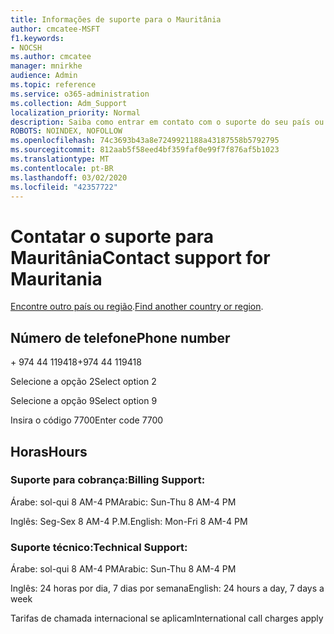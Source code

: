 ```yaml
---
title: Informações de suporte para o Mauritânia
author: cmcatee-MSFT
f1.keywords:
- NOCSH
ms.author: cmcatee
manager: mnirkhe
audience: Admin
ms.topic: reference
ms.service: o365-administration
ms.collection: Adm_Support
localization_priority: Normal
description: Saiba como entrar em contato com o suporte do seu país ou região.
ROBOTS: NOINDEX, NOFOLLOW
ms.openlocfilehash: 74c3693b43a8e7249921188a43187558b5792795
ms.sourcegitcommit: 812aab5f58eed4bf359faf0e99f7f876af5b1023
ms.translationtype: MT
ms.contentlocale: pt-BR
ms.lasthandoff: 03/02/2020
ms.locfileid: "42357722"
---
```

# <a name="contact-support-for-mauritania"></a><span data-ttu-id="47b64-103">Contatar o suporte para Mauritânia</span><span class="sxs-lookup"><span data-stu-id="47b64-103">Contact support for Mauritania</span></span>

<span data-ttu-id="47b64-104">[Encontre outro país ou região](../contact-support-for-business-products.md).</span><span class="sxs-lookup"><span data-stu-id="47b64-104">[Find another country or region](../contact-support-for-business-products.md).</span></span>

## <a name="phone-number"></a><span data-ttu-id="47b64-105">Número de telefone</span><span class="sxs-lookup"><span data-stu-id="47b64-105">Phone number</span></span>
<span data-ttu-id="47b64-106">+ 974 44 119418</span><span class="sxs-lookup"><span data-stu-id="47b64-106">+974 44 119418</span></span>

<span data-ttu-id="47b64-107">Selecione a opção 2</span><span class="sxs-lookup"><span data-stu-id="47b64-107">Select option 2</span></span>

<span data-ttu-id="47b64-108">Selecione a opção 9</span><span class="sxs-lookup"><span data-stu-id="47b64-108">Select option 9</span></span>

<span data-ttu-id="47b64-109">Insira o código 7700</span><span class="sxs-lookup"><span data-stu-id="47b64-109">Enter code 7700</span></span>

## <a name="hours"></a><span data-ttu-id="47b64-110">Horas</span><span class="sxs-lookup"><span data-stu-id="47b64-110">Hours</span></span>
### <a name="billing-support"></a><span data-ttu-id="47b64-111">Suporte para cobrança:</span><span class="sxs-lookup"><span data-stu-id="47b64-111">Billing Support:</span></span>

<span data-ttu-id="47b64-112">Árabe: sol-qui 8 AM-4 PM</span><span class="sxs-lookup"><span data-stu-id="47b64-112">Arabic: Sun-Thu 8 AM-4 PM</span></span>

<span data-ttu-id="47b64-113">Inglês: Seg-Sex 8 AM-4 P.M.</span><span class="sxs-lookup"><span data-stu-id="47b64-113">English: Mon-Fri 8 AM-4 PM</span></span>

### <a name="technical-support"></a><span data-ttu-id="47b64-114">Suporte técnico:</span><span class="sxs-lookup"><span data-stu-id="47b64-114">Technical Support:</span></span>

<span data-ttu-id="47b64-115">Árabe: sol-qui 8 AM-4 PM</span><span class="sxs-lookup"><span data-stu-id="47b64-115">Arabic: Sun-Thu 8 AM-4 PM</span></span>

<span data-ttu-id="47b64-116">Inglês: 24 horas por dia, 7 dias por semana</span><span class="sxs-lookup"><span data-stu-id="47b64-116">English: 24 hours a day, 7 days a week</span></span>

<span data-ttu-id="47b64-117">Tarifas de chamada internacional se aplicam</span><span class="sxs-lookup"><span data-stu-id="47b64-117">International call charges apply</span></span>

